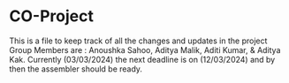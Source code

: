 # CO-Project

This is a file to keep track of all the changes and updates in the project 
Group Members are : Anoushka Sahoo, Aditya Malik, Aditi Kumar, & Aditya Kak.
Currently (03/03/2024) the next deadline is on (12/03/2024) and by then the assembler should be ready.
